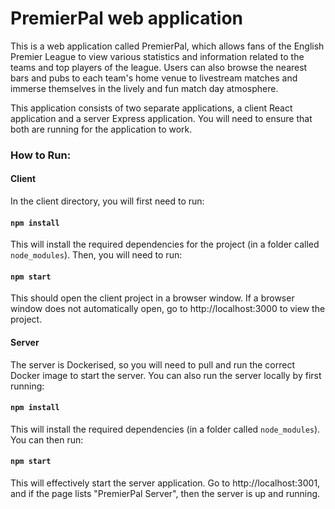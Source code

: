 # PremierPal web application

This is a web application called PremierPal, which allows fans of the English Premier League to view various statistics and information related to the teams and top players of the league. Users can also browse the nearest bars and pubs to each team's home venue to livestream matches and immerse themselves in the lively and fun match day atmosphere.

This application consists of two separate applications, a client React application and a server Express application. You will need to ensure that both are running for the application to work.

### How to Run:

#### Client

In the client directory, you will first need to run:

#### `npm install`

This will install the required dependencies for the project (in a folder called `node_modules`). Then, you will need to run:

#### `npm start`

This should open the client project in a browser window. If a browser window does not automatically open, go to http://localhost:3000 to view the project.

#### Server

The server is Dockerised, so you will need to pull and run the correct Docker image to start the server. You can also run the server locally by first running:

#### `npm install`

This will install the required dependencies (in a folder called `node_modules`). You can then run:

#### `npm start`

This will effectively start the server application. Go to http://localhost:3001, and if the page lists "PremierPal Server", then the server is up and running.

